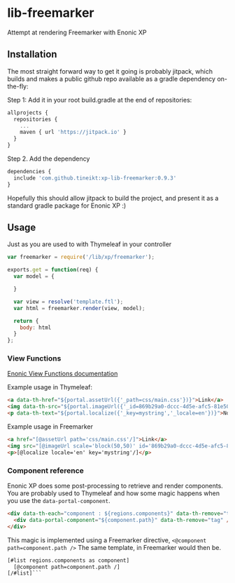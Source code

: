 # lib-freemarker
Attempt at rendering Freemarker with Enonic XP

## Installation

The most straight forward way to get it going is probably jitpack, which builds and makes a public github repo available as a gradle dependency on-the-fly:

Step 1: Add it in your root build.gradle at the end of repositories:
```javascript
allprojects {
  repositories {
    ...
    maven { url 'https://jitpack.io' }
  }
}
```

Step 2. Add the dependency
```javascript
dependencies {
  include 'com.github.tineikt:xp-lib-freemarker:0.9.3'
}
```

Hopefully this should allow jitpack to build the project, and present it as a standard gradle package for Enonic XP :)

## Usage
Just as you are used to with Thymeleaf in your controller

```javascript
var freemarker = require('/lib/xp/freemarker');

exports.get = function(req) {
  var model = {

  }

  var view = resolve('template.ftl');
  var html = freemarker.render(view, model);

  return {
    body: html
  }
};
```

### View Functions

[Enonic View Functions documentation](http://xp.readthedocs.io/en/stable/reference/view-functions/index.html)

Example usage in Thymeleaf:
```html
<a data-th-href="${portal.assetUrl({'_path=css/main.css'})}">Link</a>
<img data-th-src="${portal.imageUrl({'_id=869b29a0-dccc-4d5e-afc5-81e5050a628d', '_scale=block(50,50)'})}"/>
<p data-th-text="${portal.localize({'_key=mystring','_locale=en'})}">Not translated</p>
```

Example usage in Freemarker
```html
<a href="[@assetUrl path='css/main.css'/]">Link</a>
<img src="[@imageUrl scale='block(50,50)' id='869b29a0-dccc-4d5e-afc5-81e5050a628d'/]">
<p>[@localize locale='en' key='mystring'/]</p>

```

### Component reference

Enonic XP does some post-processing to retrieve and render components.
You are probably used to Thymeleaf and how some magic happens when you use the `data-portal-component`.

```html
<div data-th-each="component : ${regions.components}" data-th-remove="tag">
  <div data-portal-component="${component.path}" data-th-remove="tag" />
</div>
```
This magic is implemented using a Freemarker directive, `<@component path=component.path />`
The same template, in Freemarker would then be.
```html
[#list regions.components as component]
  [@component path=component.path /]
[/#list]```
